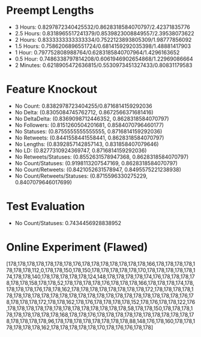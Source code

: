 Preempt Lengths
===============

- 3 Hours: 0.8297872340425532/0.8628318584070797/2.42371835776
- 2.5 Hours: 0.8318965517241379/0.8539823008849557/2.39538073622
- 2 Hours: 0.8333333333333334/0.7522123893805309/1.98777856092
- 1.5 Hours: 0.7586206896551724/0.6814159292035398/1.48881417903
- 1 Hour: 0.797752808988764/0.6283185840707964/1.4296163652
- 0.5 Hour: 0.7486338797814208/0.6061946902654868/1.22969086664
- 2 Minutes: 0.6218905472636815/0.5530973451327433/0.80831179583

Feature Knockout
================

- No Count: 0.8382978723404255/0.8716814159292036
- No Delta: (0.8305084745762712, 0.8672566371681416)
- No DeltaDelta: (0.8369098712446352, 0.8628318584070797)
- No Followers: (0.8151260504201681, 0.8584070796460177)
- No Statuses: (0.8755555555555555, 0.8716814159292036)
- No Retweets: (0.8441558441558441, 0.8628318584070797)
- No Lengths: (0.8392857142857143, 0.831858407079646)
- No LD: (0.8277310924369747, 0.8716814159292036)
- No Retweets/Statuses: (0.8552631578947368, 0.8628318584070797)
- No Count/Statuses: (0.9198113207547169, 0.8628318584070797)
- No Count/Retweets: (0.8421052631578947, 0.8495575221238938)
- No Count/Retweets/Statuses: (0.8715596330275229, 0.8407079646017699)

Test Evaluation
===============

- No Count/Statuses: 0.7434456928838952

Online Experiment (Flawed)
==========================

[178,178,178,178,178,178,178,176,178,178,178,178,178,178,178,166,178,178,178,178,178,178,178,112,0,178,178,150,178,150,178,178,178,178,178,170,178,178,178,178,178,174,178,178,140,178,178,178,178,178,124,148,178,178,178,178,174,176,178,178,178,178,178,178,158,178,178,52,178,178,178,178,176,178,178,178,166,178,178,178,174,178,178,178,178,176,178,178,162,178,178,178,178,178,178,178,178,172,178,178,178,178,178,178,178,178,178,178,178,178,178,178,178,178,178,178,178,178,178,178,178,176,178,178,178,178,172,178,178,162,178,176,178,178,178,178,152,178,176,178,178,122,176,178,178,178,178,178,178,178,178,178,178,178,178,178,58,178,178,150,178,178,178,178,178,178,178,178,178,168,178,178,176,178,178,178,178,178,178,178,178,178,178,178,178,178,178,178,96,178,178,178,178,178,178,178,178,88,148,176,178,160,178,178,178,178,178,178,162,178,178,178,178,178,170,178,176,176,178,178]